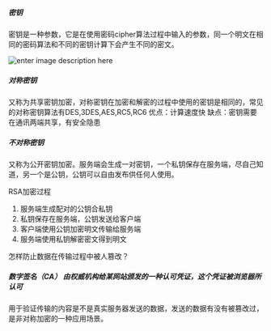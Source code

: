 ##### 密钥
密钥是一种参数，它是在使用密码cipher算法过程中输入的参数，同一个明文在相同的密码算法和不同的密钥计算下会产生不同的密文。

![enter image description here](https://github.com/sariel20/StudyNotes/blob/master/Android%E7%9B%B8%E5%85%B3/img/https_pwd.png)  

##### 对称密钥
又称为共享密钥加密，对称密钥在加密和解密的过程中使用的密钥是相同的，常见的对称密钥算法有DES,3DES,AES,RC5,RC6
优点：计算速度快
缺点：密钥需要在通讯两端共享，有安全隐患

##### 不对称密钥
又称为公开密钥加密。服务端会生成一对密钥，一个私钥保存在服务端，尽自己知道，另一个是公钥，公钥可以自由发布供任何人使用。

RSA加密过程
1. 服务端生成配对的公钥合私钥
2. 私钥保存在服务端，公钥发送给客户端
3. 客户端使用公钥加密明文传输给服务端
4. 服务端使用私钥解密密文得到明文

怎样防止数据在传输过程中被人篡改？
##### 数字签名（CA） 由权威机构给某网站颁发的一种认可凭证，这个凭证被浏览器所认可
用于验证传输的内容是不是真实服务器发送的数据，发送的数据有没有被篡改过，是非对称加密的一种应用场景。
